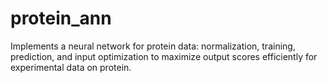 # protein_ann
Implements a neural network for protein data: normalization, training, prediction, and input optimization to maximize output scores efficiently for experimental data on protein.
